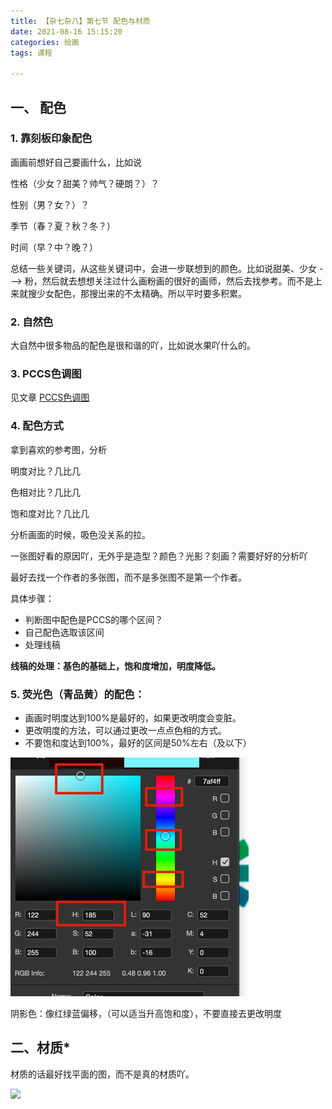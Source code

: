 ```yaml
---
title: 【杂七杂八】第七节 配色与材质
date: 2021-08-16 15:15:20
categories: 绘画
tags: 课程

---
```


## 一、 配色

### 1. 靠刻板印象配色

画画前想好自己要画什么，比如说

性格（少女？甜美？帅气？硬朗？）？

性别（男？女？）？

季节（春？夏？秋？冬？）

时间（早？中？晚？）

总结一些关键词，从这些关键词中，会进一步联想到的颜色。比如说甜美、少女 ---> 粉，然后就去想想关注过什么画粉画的很好的画师，然后去找参考。而不是上来就搜少女配色，那搜出来的不太精确。所以平时要多积累。

### 2. 自然色

大自然中很多物品的配色是很和谐的吖，比如说水果吖什么的。

### 3. PCCS色调图

见文章 [PCCS色调图](https://bbdcsg.love/2023/08/07/PCCS/)

### 4. 配色方式

拿到喜欢的参考图，分析

明度对比？几比几

色相对比？几比几

饱和度对比？几比几

分析画面的时候，吸色没关系的拉。

一张图好看的原因吖，无外乎是造型？颜色？光影？刻画？需要好好的分析吖

最好去找一个作者的多张图，而不是多张图不是第一个作者。

具体步骤：

+ 判断图中配色是PCCS的哪个区间？
+ 自己配色选取该区间
+ 处理线稿

**线稿的处理：基色的基础上，饱和度增加，明度降低。**

### 5. 荧光色（青品黄）的配色：

+ 画画时明度达到100%是最好的，如果更改明度会变脏。
+ 更改明度的方法，可以通过更改一点点色相的方式。
+ 不要饱和度达到100%，最好的区间是50%左右（及以下）

![](../images/image-20230808162549565.png)

阴影色：像红绿蓝偏移，（可以适当升高饱和度），不要直接去更改明度

## 二、材质*

材质的话最好找平面的图，而不是真的材质吖。

![](/images/材质.png)



